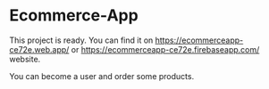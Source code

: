 # Ecommerce-App
This project is ready. You can find it on https://ecommerceapp-ce72e.web.app/ or https://ecommerceapp-ce72e.firebaseapp.com/ website.

You can become a user and order some products.
